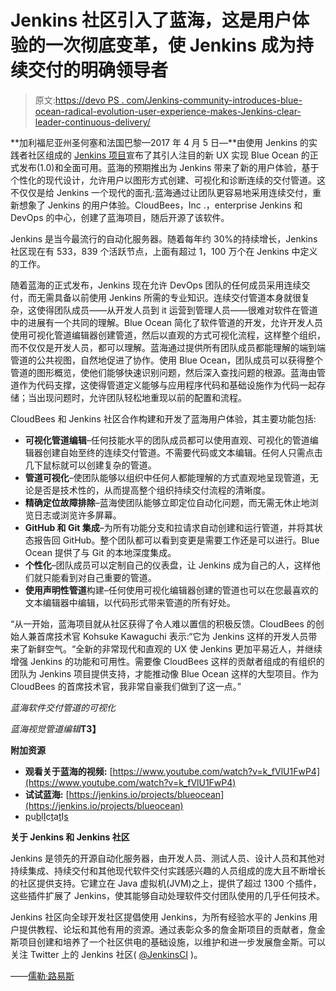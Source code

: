 # Jenkins 社区引入了蓝海，这是用户体验的一次彻底变革，使 Jenkins 成为持续交付的明确领导者

> 原文:[https://devo PS . com/Jenkins-community-introduces-blue-ocean-radical-evolution-user-experience-makes-Jenkins-clear-leader-continuous-delivery/](https://devops.com/jenkins-community-introduces-blue-ocean-radical-evolution-user-experience-makes-jenkins-clear-leader-continuous-delivery/)

**加利福尼亚州圣何塞和法国巴黎—2017 年 4 月 5 日—**由使用 Jenkins 的实践者社区组成的 [Jenkins 项目](https://jenkins.io/)宣布了其引人注目的新 UX 实现 Blue Ocean 的正式发布(1.0)和全面可用。蓝海的预期推出为 Jenkins 带来了新的用户体验，基于个性化的现代设计，允许用户以图形方式创建、可视化和诊断连续的交付管道。这不仅仅是给 Jenkins 一个现代的面孔:蓝海通过让团队更容易地采用连续交付，重新想象了 Jenkins 的用户体验。CloudBees，Inc .，enterprise Jenkins 和 DevOps 的中心，创建了蓝海项目，随后开源了该软件。

Jenkins 是当今最流行的自动化服务器。随着每年约 30%的持续增长，Jenkins 社区现在有 533，839 个活跃节点，上面有超过 1，100 万个在 Jenkins 中定义的工作。

随着蓝海的正式发布，Jenkins 现在允许 DevOps 团队的任何成员采用连续交付，而无需具备以前使用 Jenkins 所需的专业知识。连续交付管道本身就很复杂，这使得团队成员——从开发人员到 it 运营到管理人员——很难对软件在管道中的进展有一个共同的理解。Blue Ocean 简化了软件管道的开发，允许开发人员使用可视化管道编辑器创建管道，然后以直观的方式可视化流程，这样整个组织，而不仅仅是开发人员，都可以理解。蓝海通过提供所有团队成员都能理解的端到端管道的公共视图，自然地促进了协作。使用 Blue Ocean，团队成员可以获得整个管道的图形概览，使他们能够快速识别问题，然后深入查找问题的根源。蓝海由管道作为代码支撑，这使得管道定义能够与应用程序代码和基础设施作为代码一起存储；当出现问题时，允许团队轻松地重现以前的配置和流程。

CloudBees 和 Jenkins 社区合作构建和开发了蓝海用户体验，其主要功能包括:

*   **可视化管道编辑**–任何技能水平的团队成员都可以使用直观、可视化的管道编辑器创建自始至终的连续交付管道。不需要代码或文本编辑。任何人只需点击几下鼠标就可以创建复杂的管道。
*   **管道可视化**–使团队能够以组织中任何人都能理解的方式直观地呈现管道，无论是否是技术性的，从而提高整个组织持续交付流程的清晰度。
*   **精确定位故障排除**–蓝海使团队能够立即定位自动化问题，而无需无休止地浏览日志或浏览许多屏幕。
*   **GitHub 和 Git 集成**–为所有功能分支和拉请求自动创建和运行管道，并将其状态报告回 GitHub。整个团队都可以看到变更是需要工作还是可以进行。Blue Ocean 提供了与 Git 的本地深度集成。
*   **个性化**–团队成员可以定制自己的仪表盘，让 Jenkins 成为自己的人，这样他们就只能看到对自己重要的管道。
*   **使用声明性管道**构建–任何使用可视化编辑器创建的管道也可以在您最喜欢的文本编辑器中编辑，以代码形式带来管道的所有好处。

“从一开始，蓝海项目就从社区获得了令人难以置信的积极反馈。CloudBees 的创始人兼首席技术官 Kohsuke Kawaguchi 表示:“它为 Jenkins 这样的开发人员带来了新鲜空气。“全新的非常现代和直观的 UX 使 Jenkins 更加平易近人，并继续增强 Jenkins 的功能和可用性。需要像 CloudBees 这样的贡献者组成的有组织的团队为 Jenkins 项目提供支持，才能推动像 Blue Ocean 这样的大型项目。作为 CloudBees 的首席技术官，我非常自豪我们做到了这一点。”

*蓝海软件交付管道的可视化*

*蓝海视觉管道编辑***T3】**

**附加资源** 

*   **观看关于蓝海的视频:** [https://www.youtube.com/watch?v=k_fVlU1FwP4](https://www.youtube.com/watch?v=k_fVlU1FwP4)
*   **试试蓝海:** [https://jenkins.io/projects/blueocean](https://jenkins.io/projects/blueocean)
*   [p](https://jenkins.io/projects/blueocean)u[b](https://jenkins.io/projects/blueocean)l[I](https://jenkins.io/projects/blueocean)c[t](https://jenkins.io/projects/blueocean)a[t](https://jenkins.io/projects/blueocean)I[s](https://jenkins.io/projects/blueocean)

**关于 Jenkins 和 Jenkins 社区**

Jenkins 是领先的开源自动化服务器，由开发人员、测试人员、设计人员和其他对持续集成、持续交付和其他现代软件交付实践感兴趣的人员组成的庞大且不断增长的社区提供支持。它建立在 Java 虚拟机(JVM)之上，提供了超过 1300 个插件，这些插件扩展了 Jenkins，使其能够自动处理软件交付团队使用的几乎任何技术。

Jenkins 社区向全球开发社区提倡使用 Jenkins，为所有经验水平的 Jenkins 用户提供教程、论坛和其他有用的资源。通过表彰众多的詹金斯项目的贡献者，詹金斯项目创建和培养了一个社区供电的基础设施，以维护和进一步发展詹金斯。可以关注 Twitter 上的 Jenkins 社区( [@JenkinsCI](https://twitter.com/jenkinsci) )。

——[儒勒·路易斯](https://devops.com/author/jules/)